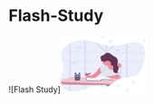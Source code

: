 # Flash-Study
![Flash Study]<img src="/public/undraw_studying.svg" alt="Study"
	title="Study" width="150" height="100" />

